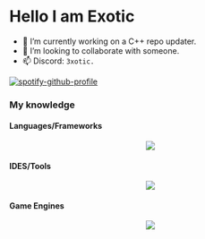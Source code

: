 <h1> Hello I am Exotic </h1>

- 🔭 I’m currently working on a C++ repo updater.
- 👯 I’m looking to collaborate with someone.
- 📫 Discord: `3xotic.`

[![spotify-github-profile](https://spotify-github-profile.vercel.app/api/view?uid=bt6nhpmbd0iteorc3qyzs67mp&cover_image=true&theme=default&show_offline=true&background_color=212121&interchange=true&bar_color=0ceda2&bar_color_cover=false)](https://spotify-github-profile.vercel.app/api/view?uid=bt6nhpmbd0iteorc3qyzs67mp&redirect=true)

<h3> My knowledge </h3>

<h4> Languages/Frameworks </h4>

<p align="center">
  <a href="https://skillicons.dev">
    <img src="https://skillicons.dev/icons?i=python,cpp,html,css,ts,react"/>
  </a>
</p>

<h4> IDES/Tools </h4>

<p align="center">
  <a href="https://skillicons.dev">
    <img src="https://skillicons.dev/icons?i=vscode,visualstudio,git"/>
  </a>
</p>

<h4> Game Engines </h4>

<p align="center">
  <a href="https://skillicons.dev">
    <img src="https://skillicons.dev/icons?i=unreal,unity,godot,gamemakerstudio"/>
  </a>
</p>
